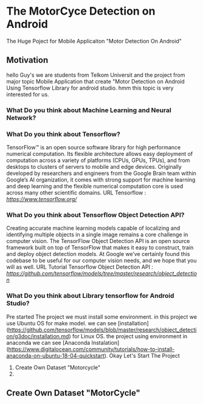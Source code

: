 # The MotorCyce Detection on Android
The Huge Poject for Mobile Applicaiton "Motor Detection On Android"

## Motivation
hello Guy's we are students from Telkom Universit and the project from major topic Mobile Application that create "Motor Detection on Android Using Tensorflow Library for android studio. hmm this topic is very interested for us.

### What Do you think about Machine Learning and Neural Network?

### What Do you think about Tensorflow?
TensorFlow™ is an open source software library for high performance numerical computation. Its flexible architecture allows easy deployment of computation across a variety of platforms (CPUs, GPUs, TPUs), and from desktops to clusters of servers to mobile and edge devices. Originally developed by researchers and engineers from the Google Brain team within Google’s AI organization, it comes with strong support for machine learning and deep learning and the flexible numerical computation core is used across many other scientific domains.
URL Tensorflow : *https://www.tensorflow.org/*

### What Do you think about Tensorflow Object Detection API?
Creating accurate machine learning models capable of localizing and identifying multiple objects in a single image remains a core challenge in computer vision. The TensorFlow Object Detection API is an open source framework built on top of TensorFlow that makes it easy to construct, train and deploy object detection models. At Google we’ve certainly found this codebase to be useful for our computer vision needs, and we hope that you will as well.
URL Tutorial Tensorflow Object Detection API : *https://github.com/tensorflow/models/tree/master/research/object_detection*

### What Do you think about Library tensorflow for Android Studio?

Pre started The project we must install some environment. in this project we use Ubuntu OS for make model. we can see [installation] (https://github.com/tensorflow/models/blob/master/research/object_detection/g3doc/installation.md) for Linux OS. the project using environment in anaconda we can see [Anaconda Instalation] (https://www.digitalocean.com/community/tutorials/how-to-install-anaconda-on-ubuntu-18-04-quickstart).
Okay Let's Start The Project
1. Create Own Dataset "Motorcycle"
2.

## Create Own Dataset "MotorCycle"

